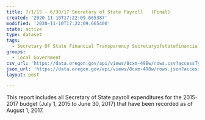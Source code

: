 ```yaml
---
title: 7/1/15 - 6/30/17 Secretary of State Payroll   (Final)
created: '2020-11-10T17:22:09.665387'
modified: '2020-11-10T17:22:09.665400'
state: active
type: dataset
tags:
  - Secretary Of State Financial Transparency Secretaryofstatefinancial
groups:
  - Local Government
csv_url: 'https://data.oregon.gov/api/views/8cxm-498w/rows.csv?accessType=DOWNLOAD'
json_url: 'https://data.oregon.gov/api/views/8cxm-498w/rows.json?accessType=DOWNLOAD'
layout: post

---
```

This report includes all Secretary of State payroll expenditures for the 2015-2017 budget (July 1, 2015 to June 30, 2017) that have been recorded as of August 1, 2017.
